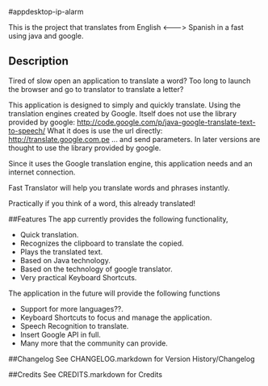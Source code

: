 #appdesktop-ip-alarm

This is the project that translates from English <---> Spanish in a fast using java and google. 

## Description

Tired of slow open an application to translate a word?
Too long to launch the browser and go to translator to translate a letter?

This application is designed to simply and quickly translate. Using the translation engines created by Google.
Itself does not use the library provided by google:
http://code.google.com/p/java-google-translate-text-to-speech/
What it does is use the url directly:
http://translate.google.com.pe ... and send parameters.
In later versions are thought to use the library provided by google.

Since it uses the Google translation engine, this application needs and an internet connection.

Fast Translator will help you translate words and phrases instantly.

Practically if you think of a word, this already translated!

##Features
The app currently provides the following functionality,

  * Quick translation.
  * Recognizes the clipboard to translate the copied.
  * Plays the translated text.
  * Based on Java technology.
  * Based on the technology of google translator.
  * Very practical Keyboard Shortcuts.
  
The application in the future will provide the following functions

   * Support for more languages??.
   * Keyboard Shortcuts to focus and manage the application.
   * Speech Recognition to translate.
   * Insert Google API in full.
   * Many more that the community can provide.



##Changelog
See CHANGELOG.markdown for Version History/Changelog

##Credits
See CREDITS.markdown for Credits
